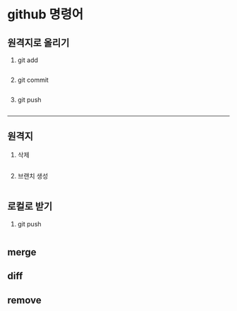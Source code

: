 ﻿# github 명령어

## 원격지로 올리기
1. git add
```

```
2. git commit
```

```
3. git push
```

```
---

## 원격지
1. 삭제
```

```
2. 브랜치 생성
```

```

## 로컬로 받기
1. git push
```

```







## merge
## diff

## remove

